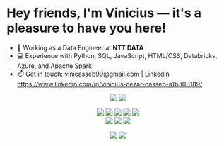 # Hey friends, I'm Vinicius — it's a pleasure to have you here!

- 💼 Working as a Data Engineer at **NTT DATA**
- 💻 Experience with Python, SQL, JavaScript, HTML/CSS, Databricks, Azure, and Apache Spark
- 📫 Get in touch: [vinicasseb99@gmail.com](mailto:vinicasseb99@gmail.com) | Linkedin https://www.linkedin.com/in/vinicius-cezar-casseb-a1b803189/

<!-- GitHub Stats -->
<p align="center">
  <img src="https://github-readme-stats.vercel.app/api?username=VCasseb&show_icons=true&theme=dark" />
  <img src="https://github-readme-stats.vercel.app/api/top-langs/?username=VCasseb&layout=compact&theme=dark" />
</p>

<!-- Skills -->
<p align="center">
  <img src="https://img.shields.io/badge/Python-3776AB?style=for-the-badge&logo=python&logoColor=white"/>
  <img src="https://img.shields.io/badge/SQL-4479A1?style=for-the-badge&logo=postgresql&logoColor=white"/>
  <img src="https://img.shields.io/badge/JavaScript-F7DF1E?style=for-the-badge&logo=javascript&logoColor=black"/>
  <img src="https://img.shields.io/badge/HTML5-E34F26?style=for-the-badge&logo=html5&logoColor=white"/>
  <img src="https://img.shields.io/badge/CSS3-1572B6?style=for-the-badge&logo=css3&logoColor=white"/>
  <br>
  <img src="https://img.shields.io/badge/Databricks-FF3621?style=for-the-badge&logo=databricks&logoColor=white"/>
  <img src="https://img.shields.io/badge/Microsoft%20Azure-0078D4?style=for-the-badge&logo=microsoft-azure&logoColor=white"/>
  <img src="https://img.shields.io/badge/Apache%20Spark-E25A1C?style=for-the-badge&logo=apachespark&logoColor=white"/>
</p>

<!-- Social Media -->
<p align="center">
  <a href="https://instagram.com/vinicasseb" target="_blank"><img src="https://img.shields.io/badge/Instagram-E4405F?style=for-the-badge&logo=instagram&logoColor=white" /></a>
  <a href="https://www.linkedin.com/in/vinicius-cezar-casseb-a1b803189/" target="_blank"><img src="https://img.shields.io/badge/LinkedIn-0077B5?style=for-the-badge&logo=linkedin&logoColor=white" /></a>
</p>
